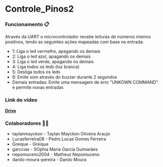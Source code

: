 # Controle_Pinos2

### Funcionamento 📋
Através da UART o microcontrolador recebe leituras de números inteiros positivos, tendo as seguintes ações mapeadas com base na entrada:
- 1: Liga o led vermelho, apagando os demais
- 2: Liga o led azul, apagando os demais
- 3: Liga o led verde, apagando os demais
- 4: Liga todos os leds (luz branca)
- 5: Desliga todos os leds
- 6: Emite som através do buzzer durante 2 segundos
- Demais entradas: Emite uma mensagem de erro "UNKOWN COMMAND" e permite novas entradas

### Link do vídeo
**[Drive](https://drive.google.com/drive/folders/1l1bmIf7KoSFU9bqmIxsQMp2Eyl7_93Q0?usp=sharing)**

### Colaboradores 👨‍💻
- taylanmayckon - Taylan Mayckon Oliveira Araujo
- Lucasferreira08 - Pedro Lucas Gomes Ferreira
- Greique - Greique
- garccias - SOphia Maria Garcia Guimarães
- nepomuceno2004 - Matheus Nepomuceno
- danilo-moura-pereira - Danilo Moura